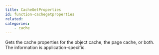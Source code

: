 ```yaml
---
title: CacheGetProperties
id: function-cachegetproperties
related:
categories:
    - cache
---
```


Gets the cache properties for the object cache, the page cache, or both. The information is application-specific.